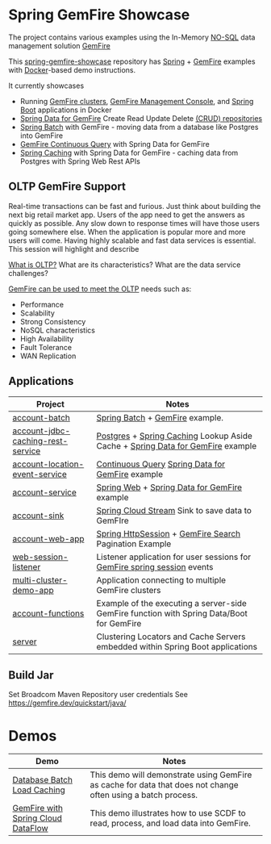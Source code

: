 # Spring GemFire Showcase

The project contains various examples using the In-Memory [NO-SQL](https://en.wikipedia.org/wiki/NoSQL) data management solution [GemFire](https://gemfire.dev/)


This [spring-gemfire-showcase](https://github.com/ggreen/spring-gemfire-showcase) repository has [Spring](https://spring.io/) + [GemFire](https://tanzu.vmware.com/gemfire) examples with [Docker](https://www.docker.com/products/docker-desktop/)-based demo instructions.

It currently showcases

- Running [GemFire clusters](https://gemfire.dev/tutorials/java/gemfire_basics/), [GemFire Management Console](https://docs.vmware.com/en/VMware-GemFire-Management-Console/index.html), and [Spring Boot](https://spring.io/projects/spring-boot) applications in Docker
- [Spring Data for GemFire](https://docs.vmware.com/en/Spring-Data-for-VMware-GemFire/index.html) Create Read Update Delete [(CRUD) repositories](https://docs.spring.io/spring-data/commons/docs/current/api/org/springframework/data/repository/CrudRepository.html)
- [Spring Batch](https://spring.io/projects/spring-batch) with GemFire - moving data from a database like Postgres into GemFire
- [GemFire Continuous Query](https://docs.vmware.com/en/VMware-GemFire/10.1/gf/developing-continuous_querying-how_continuous_querying_works.html) with Spring Data for GemFire
- [Spring Caching](https://docs.spring.io/spring-boot/docs/current/reference/html/io.html#io.caching) with Spring Data for GemFire - caching data from Postgres with Spring Web Rest APIs


## OLTP GemFire Support

Real-time transactions can be fast and furious. Just think about building the next big retail market app.
Users of the app need to get the answers as quickly as possible. Any slow down to response times will have those users going somewhere else.
When the application is popular more and more users will come. Having highly scalable and fast data services is essential.
This session will highlight and describe

[What is OLTP?](https://www.oracle.com/database/what-is-oltp/)
What are its characteristics?
What are the data service challenges?

[GemFire can be used to meet the OLTP](https://www.youtube.com/watch?v=oy_Yq_mf45Y) needs such as:

- Performance
- Scalability
- Strong Consistency
- NoSQL characteristics
- High Availability
- Fault Tolerance
- WAN Replication


## Applications


| Project                                                                             | Notes                                                                                                                                                                                                                                                                      |
|-------------------------------------------------------------------------------------|----------------------------------------------------------------------------------------------------------------------------------------------------------------------------------------------------------------------------------------------------------------------------|
| [account-batch](applications%2Faccount-batch)                                       | [Spring Batch](https://spring.io/batch) + [GemFire](https://gemfire.dev/) example.                                                                                                                                                                                         |                                                                 
| [account-jdbc-caching-rest-service](applications/account-jdbc-caching-rest-service) | [Postgres](https://www.postgresql.org/) + [Spring Caching](https://docs.spring.io/spring-boot/docs/current/reference/html/io.html#io.caching) Lookup Aside Cache + [Spring Data for GemFire](https://docs.vmware.com/en/Spring-Data-for-VMware-GemFire/index.html) example |
| [account-location-event-service](applications/account-location-event-service)       | [Continuous Query](https://docs.vmware.com/en/VMware-GemFire/10.1/gf/developing-continuous_querying-how_continuous_querying_works.html) [Spring Data for GemFire](https://docs.vmware.com/en/Spring-Data-for-VMware-GemFire/index.html) example                            |
| [account-service](applications/account-service)                                     | [Spring Web](https://spring.io/web-applications) + [Spring Data for GemFire](https://docs.vmware.com/en/Spring-Data-for-VMware-GemFire/index.html) example                                                                                                                 |
| [account-sink](applications/account-sink)                                           | [Spring Cloud Stream](https://spring.io/projects/spring-cloud-stream) Sink to save data to GemFIre                                                                                                                                                                         |
| [account-web-app](applications/account-web-app)                                     | [Spring HttpSession](https://docs.vmware.com/en/Spring-Session-for-VMware-GemFire/1.0/ssgf/boot-gemfire.html)  + [GemFire Search](https://docs.vmware.com/en/VMware-GemFire-Search/1.0/gemfire-search/search_landing.html) Pagination Example                              |
 | [web-session-listener](applications/web/web-session-listener)                       | Listener application for user sessions for [GemFire spring session](https://gemfire.dev/tutorials/spring-for-gemfire/session-state-cache-sbgf/) events                                                                                                                     |
| [multi-cluster-demo-app](applications/multi-cluster-demo-app)                       | Application connecting to multiple GemFire clusters                                                                                                                                                                                                                        |
| [account-functions](components/server/account-functions)                            | Example of the executing a server-side GemFire function with Spring Data/Boot for GemFire                                                                                                                                                                                  |
| [server](applications/server)                                                       | Clustering Locators and Cache Servers embedded within Spring Boot applications                                                                                                                                                                                             |

## Build Jar

Set Broadcom Maven Repository user credentials
See https://gemfire.dev/quickstart/java/


# Demos

| Demo                                                                               | Notes                                                                                                        |
|------------------------------------------------------------------------------------|--------------------------------------------------------------------------------------------------------------|
| [Database Batch Load Caching](docs/demo/local/Database-Caching.md)                 | This demo will demonstrate using GemFire as cache for data that does not change often using a batch process. | 
| [GemFire with Spring Cloud DataFlow](docs/demo/local/gemfire-scdf/GEMFIRE-SCDF.md) | This demo illustrates how to use SCDF to read, process, and load data into GemFire. |
